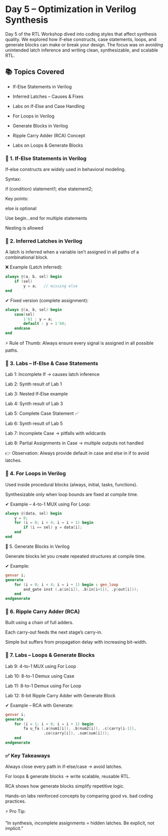 # Day 5 – Optimization in Verilog Synthesis

Day 5 of the RTL Workshop dived into coding styles that affect synthesis quality. We explored how if-else constructs, case statements, loops, and generate blocks can make or break your design. The focus was on avoiding unintended latch inference and writing clean, synthesizable, and scalable RTL.

## 📚 Topics Covered

- If-Else Statements in Verilog

- Inferred Latches – Causes & Fixes

- Labs on If-Else and Case Handling

- For Loops in Verilog

- Generate Blocks in Verilog

- Ripple Carry Adder (RCA) Concept

- Labs on Loops & Generate Blocks

### 🔹 1. If-Else Statements in Verilog

If-else constructs are widely used in behavioral modeling.

Syntax:

if (condition) 
    statement1;
else 
    statement2;


Key points:

else is optional

Use begin…end for multiple statements

Nesting is allowed

### 🔹 2. Inferred Latches in Verilog

A latch is inferred when a variable isn’t assigned in all paths of a combinational block.

❌ Example (Latch inferred):
```verilog
always @(a, b, sel) begin
    if (sel)
        y = a;   // missing else
end
```

✔ Fixed version (complete assignment):
```verilog
always @(a, b, sel) begin
    case(sel)
        1'b1 : y = a;
        default : y = 1'b0;  
    endcase
end
```

⚡ Rule of Thumb: Always ensure every signal is assigned in all possible paths.

### 🔹 3. Labs – If-Else & Case Statements

Lab 1: Incomplete If → causes latch inference

Lab 2: Synth result of Lab 1

Lab 3: Nested If-Else example

Lab 4: Synth result of Lab 3

Lab 5: Complete Case Statement ✅

Lab 6: Synth result of Lab 5

Lab 7: Incomplete Case → pitfalls with wildcards

Lab 8: Partial Assignments in Case → multiple outputs not handled

👉 Observation: Always provide default in case and else in if to avoid latches.

### 🔹 4. For Loops in Verilog

Used inside procedural blocks (always, initial, tasks, functions).

Synthesizable only when loop bounds are fixed at compile time.

✔ Example – 4-to-1 MUX using For Loop:
```verilog
always @(data, sel) begin
    y = 0;
    for (i = 0; i < 4; i = i + 1) begin
        if (i == sel) y = data[i];
    end
end
```
🔹 5. Generate Blocks in Verilog

Generate blocks let you create repeated structures at compile time.

✔ Example:
```verilog
genvar i;
generate
    for (i = 0; i < 4; i = i + 1) begin : gen_loop
        and_gate inst (.a(in[i]), .b(in[i+1]), .y(out[i]));
    end
endgenerate
```
### 🔹 6. Ripple Carry Adder (RCA)

Built using a chain of full adders.

Each carry-out feeds the next stage’s carry-in.

Simple but suffers from propagation delay with increasing bit-width.

### 🔹 7. Labs – Loops & Generate Blocks

Lab 9: 4-to-1 MUX using For Loop

Lab 10: 8-to-1 Demux using Case

Lab 11: 8-to-1 Demux using For Loop

Lab 12: 8-bit Ripple Carry Adder with Generate Block

✔ Example – RCA with Generate:
```verilog
genvar i;
generate
    for (i = 1; i < 8; i = i + 1) begin
        fa u_fa (.a(num1[i]), .b(num2[i]), .c(carry[i-1]), 
                 .co(carry[i]), .sum(sum[i]));
    end
endgenerate
```
### ✅ Key Takeaways

Always close every path in if-else/case → avoid latches.

For loops & generate blocks → write scalable, reusable RTL.

RCA shows how generate blocks simplify repetitive logic.

Hands-on labs reinforced concepts by comparing good vs. bad coding practices.

⚡ Pro Tip:

“In synthesis, incomplete assignments = hidden latches. Be explicit, not implicit.”

